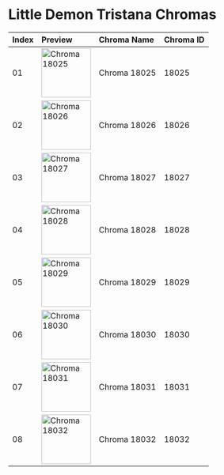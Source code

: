 # Little Demon Tristana Chromas

| Index | Preview | Chroma Name | Chroma ID |
|:---|:---|:---|:---|
| 01 | <img src='https://raw.communitydragon.org/latest/plugins/rcp-be-lol-game-data/global/default/v1/champion-chroma-images/18/18025.png' alt='Chroma 18025' width='100'> | Chroma 18025 | 18025 |
| 02 | <img src='https://raw.communitydragon.org/latest/plugins/rcp-be-lol-game-data/global/default/v1/champion-chroma-images/18/18026.png' alt='Chroma 18026' width='100'> | Chroma 18026 | 18026 |
| 03 | <img src='https://raw.communitydragon.org/latest/plugins/rcp-be-lol-game-data/global/default/v1/champion-chroma-images/18/18027.png' alt='Chroma 18027' width='100'> | Chroma 18027 | 18027 |
| 04 | <img src='https://raw.communitydragon.org/latest/plugins/rcp-be-lol-game-data/global/default/v1/champion-chroma-images/18/18028.png' alt='Chroma 18028' width='100'> | Chroma 18028 | 18028 |
| 05 | <img src='https://raw.communitydragon.org/latest/plugins/rcp-be-lol-game-data/global/default/v1/champion-chroma-images/18/18029.png' alt='Chroma 18029' width='100'> | Chroma 18029 | 18029 |
| 06 | <img src='https://raw.communitydragon.org/latest/plugins/rcp-be-lol-game-data/global/default/v1/champion-chroma-images/18/18030.png' alt='Chroma 18030' width='100'> | Chroma 18030 | 18030 |
| 07 | <img src='https://raw.communitydragon.org/latest/plugins/rcp-be-lol-game-data/global/default/v1/champion-chroma-images/18/18031.png' alt='Chroma 18031' width='100'> | Chroma 18031 | 18031 |
| 08 | <img src='https://raw.communitydragon.org/latest/plugins/rcp-be-lol-game-data/global/default/v1/champion-chroma-images/18/18032.png' alt='Chroma 18032' width='100'> | Chroma 18032 | 18032 |
